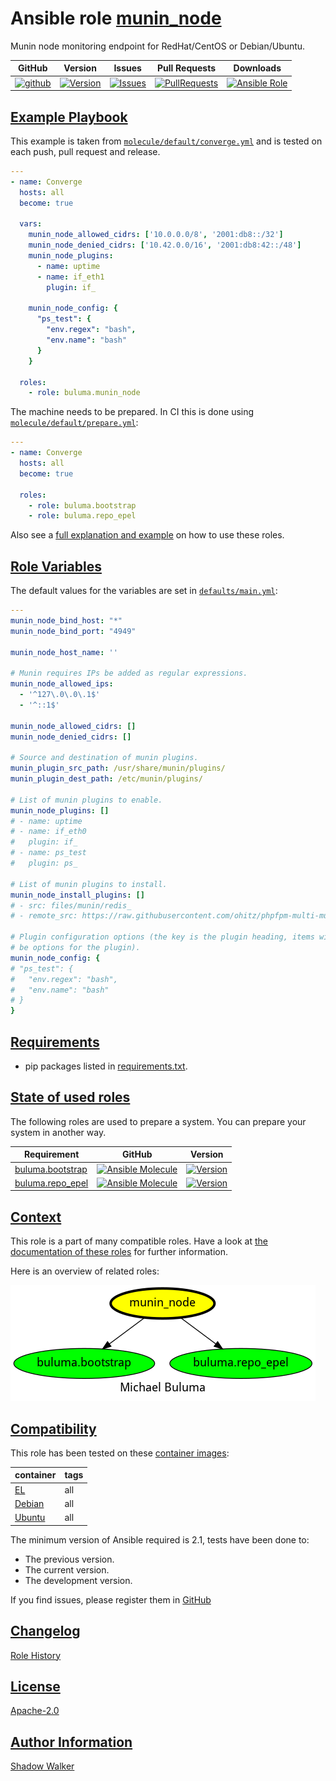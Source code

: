 # Ansible role [munin_node](https://galaxy.ansible.com/ui/standalone/roles/buluma/munin_node/documentation)

Munin node monitoring endpoint for RedHat/CentOS or Debian/Ubuntu.

|GitHub|Version|Issues|Pull Requests|Downloads|
|------|-------|------|-------------|---------|
|[![github](https://github.com/buluma/ansible-role-munin_node/actions/workflows/molecule.yml/badge.svg)](https://github.com/buluma/ansible-role-munin_node/actions/workflows/molecule.yml)|[![Version](https://img.shields.io/github/release/buluma/ansible-role-munin_node.svg)](https://github.com/buluma/ansible-role-munin_node/releases/)|[![Issues](https://img.shields.io/github/issues/buluma/ansible-role-munin_node.svg)](https://github.com/buluma/ansible-role-munin_node/issues/)|[![PullRequests](https://img.shields.io/github/issues-pr-closed-raw/buluma/ansible-role-munin_node.svg)](https://github.com/buluma/ansible-role-munin_node/pulls/)|[![Ansible Role](https://img.shields.io/ansible/role/d/buluma/munin_node)](https://galaxy.ansible.com/ui/standalone/roles/buluma/munin_node/documentation)|

## [Example Playbook](#example-playbook)

This example is taken from [`molecule/default/converge.yml`](https://github.com/buluma/ansible-role-munin_node/blob/master/molecule/default/converge.yml) and is tested on each push, pull request and release.

```yaml
---
- name: Converge
  hosts: all
  become: true

  vars:
    munin_node_allowed_cidrs: ['10.0.0.0/8', '2001:db8::/32']
    munin_node_denied_cidrs: ['10.42.0.0/16', '2001:db8:42::/48']
    munin_node_plugins:
      - name: uptime
      - name: if_eth1
        plugin: if_

    munin_node_config: {
      "ps_test": {
        "env.regex": "bash",
        "env.name": "bash"
      }
    }

  roles:
    - role: buluma.munin_node
```

The machine needs to be prepared. In CI this is done using [`molecule/default/prepare.yml`](https://github.com/buluma/ansible-role-munin_node/blob/master/molecule/default/prepare.yml):

```yaml
---
- name: Converge
  hosts: all
  become: true

  roles:
    - role: buluma.bootstrap
    - role: buluma.repo_epel
```

Also see a [full explanation and example](https://buluma.github.io/how-to-use-these-roles.html) on how to use these roles.

## [Role Variables](#role-variables)

The default values for the variables are set in [`defaults/main.yml`](https://github.com/buluma/ansible-role-munin_node/blob/master/defaults/main.yml):

```yaml
---
munin_node_bind_host: "*"
munin_node_bind_port: "4949"

munin_node_host_name: ''

# Munin requires IPs be added as regular expressions.
munin_node_allowed_ips:
  - '^127\.0\.0\.1$'
  - '^::1$'

munin_node_allowed_cidrs: []
munin_node_denied_cidrs: []

# Source and destination of munin plugins.
munin_plugin_src_path: /usr/share/munin/plugins/
munin_plugin_dest_path: /etc/munin/plugins/

# List of munin plugins to enable.
munin_node_plugins: []
# - name: uptime
# - name: if_eth0
#   plugin: if_
# - name: ps_test
#   plugin: ps_

# List of munin plugins to install.
munin_node_install_plugins: []
# - src: files/munin/redis_
# - remote_src: https://raw.githubusercontent.com/ohitz/phpfpm-multi-munin-plugin/master/phpfpm-multi

# Plugin configuration options (the key is the plugin heading, items within will
# be options for the plugin).
munin_node_config: {
# "ps_test": {
#   "env.regex": "bash",
#   "env.name": "bash"
# }
}
```

## [Requirements](#requirements)

- pip packages listed in [requirements.txt](https://github.com/buluma/ansible-role-munin_node/blob/master/requirements.txt).

## [State of used roles](#state-of-used-roles)

The following roles are used to prepare a system. You can prepare your system in another way.

| Requirement | GitHub | Version |
|-------------|--------|--------|
|[buluma.bootstrap](https://galaxy.ansible.com/buluma/bootstrap)|[![Ansible Molecule](https://github.com/buluma/ansible-role-bootstrap/actions/workflows/molecule.yml/badge.svg)](https://github.com/buluma/ansible-role-bootstrap/actions/workflows/molecule.yml)|[![Version](https://img.shields.io/github/release/buluma/ansible-role-bootstrap.svg)](https://github.com/shadowwalker/ansible-role-bootstrap)|
|[buluma.repo_epel](https://galaxy.ansible.com/buluma/repo_epel)|[![Ansible Molecule](https://github.com/buluma/ansible-role-repo_epel/actions/workflows/molecule.yml/badge.svg)](https://github.com/buluma/ansible-role-repo_epel/actions/workflows/molecule.yml)|[![Version](https://img.shields.io/github/release/buluma/ansible-role-repo_epel.svg)](https://github.com/shadowwalker/ansible-role-repo_epel)|

## [Context](#context)

This role is a part of many compatible roles. Have a look at [the documentation of these roles](https://buluma.github.io/) for further information.

Here is an overview of related roles:

![dependencies](https://raw.githubusercontent.com/buluma/ansible-role-munin_node/png/requirements.png "Dependencies")

## [Compatibility](#compatibility)

This role has been tested on these [container images](https://hub.docker.com/u/buluma):

|container|tags|
|---------|----|
|[EL](https://hub.docker.com/repository/docker/buluma/enterpriselinux/general)|all|
|[Debian](https://hub.docker.com/repository/docker/buluma/debian/general)|all|
|[Ubuntu](https://hub.docker.com/repository/docker/buluma/ubuntu/general)|all|

The minimum version of Ansible required is 2.1, tests have been done to:

- The previous version.
- The current version.
- The development version.

If you find issues, please register them in [GitHub](https://github.com/buluma/ansible-role-munin_node/issues)

## [Changelog](#changelog)

[Role History](https://github.com/buluma/ansible-role-munin_node/blob/master/CHANGELOG.md)

## [License](#license)

[Apache-2.0](https://github.com/buluma/ansible-role-munin_node/blob/master/LICENSE)

## [Author Information](#author-information)

[Shadow Walker](https://buluma.github.io/)

